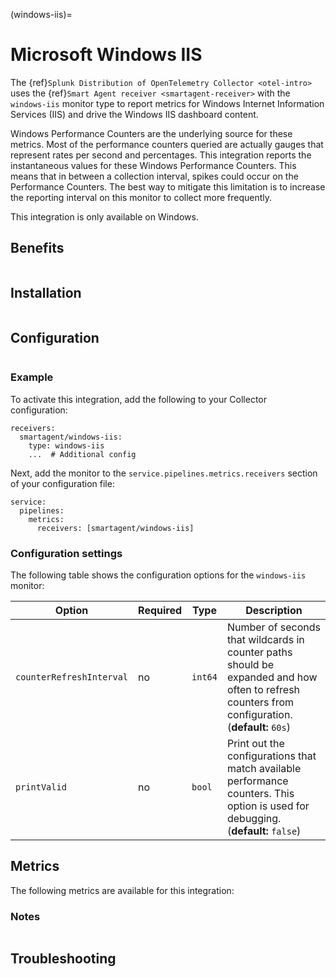(windows-iis)=

# Microsoft Windows IIS

<meta name="description" content="Use this Splunk Observability Cloud integration for the Windows IIS monitor. See benefits, install, configuration, and metrics">

The {ref}`Splunk Distribution of OpenTelemetry Collector <otel-intro>` uses the {ref}`Smart Agent receiver <smartagent-receiver>` with the `windows-iis` monitor type to report metrics for Windows Internet Information Services (IIS) and drive the Windows IIS dashboard content.

Windows Performance Counters are the underlying source for these metrics. Most of the performance counters queried are actually gauges that represent rates per second and percentages. This integration reports the instantaneous values for these Windows Performance Counters. This means that in between a collection interval, spikes could occur on the Performance Counters. The best way to mitigate this limitation is to increase the reporting interval on this monitor to collect more frequently.

This integration is only available on Windows. 

## Benefits

```{include} /_includes/benefits.md
```

## Installation

```{include} /_includes/collector-installation-windows.md
```

## Configuration

```{include} /_includes/configuration.md
```

### Example

To activate this integration, add the following to your Collector configuration:

```
receivers:
  smartagent/windows-iis:
    type: windows-iis
    ...  # Additional config
```

Next, add the monitor to the `service.pipelines.metrics.receivers` section of your configuration file:

```
service:
  pipelines:
    metrics:
      receivers: [smartagent/windows-iis]
```

### Configuration settings

The following table shows the configuration options for the `windows-iis` monitor:

| Option | Required | Type | Description |
| --- | --- | --- | --- |
| `counterRefreshInterval` | no | `int64` | Number of seconds that wildcards in counter paths should be expanded and how often to refresh counters from configuration. (**default:** `60s`) |
| `printValid` | no | `bool` | Print out the configurations that match available performance counters. This option is used for debugging. (**default:** `false`) |

## Metrics

The following metrics are available for this integration:

<div class="metrics-yaml" url="https://raw.githubusercontent.com/signalfx/splunk-otel-collector/main/internal/signalfx-agent/pkg/monitors/windowsiis/metadata.yaml"></div>

### Notes

```{include} /_includes/metric-defs.md
```

## Troubleshooting

```{include} /_includes/troubleshooting.md
```
